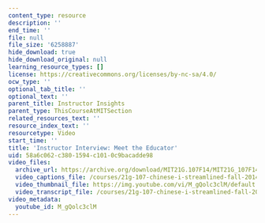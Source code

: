 ```yaml
---
content_type: resource
description: ''
end_time: ''
file: null
file_size: '6258887'
hide_download: true
hide_download_original: null
learning_resource_types: []
license: https://creativecommons.org/licenses/by-nc-sa/4.0/
ocw_type: ''
optional_tab_title: ''
optional_text: ''
parent_title: Instructor Insights
parent_type: ThisCourseAtMITSection
related_resources_text: ''
resource_index_text: ''
resourcetype: Video
start_time: ''
title: 'Instructor Interview: Meet the Educator'
uid: 58a6c062-c380-1594-c101-0c9bacadde98
video_files:
  archive_url: https://archive.org/download/MIT21G.107F14/MIT21G_107F14_MeetTheEducator_300k.mp4
  video_captions_file: /courses/21g-107-chinese-i-streamlined-fall-2014/4ca77582793d5924a710902f4f8a4961_805687.vtt
  video_thumbnail_file: https://img.youtube.com/vi/M_gQolc3clM/default.jpg
  video_transcript_file: /courses/21g-107-chinese-i-streamlined-fall-2014/12ce94b436f985c25f044f104fc4ca2e_805687.pdf
video_metadata:
  youtube_id: M_gQolc3clM
---
```

